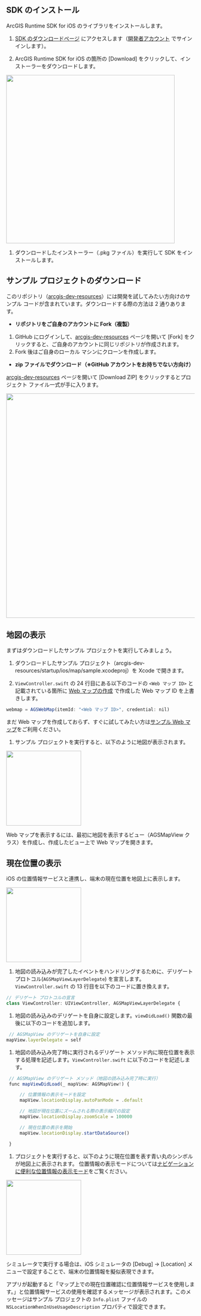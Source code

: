 ## SDK のインストール

ArcGIS Runtime SDK for iOS のライブラリをインストールします。

1. [SDK のダウンロードページ](https://developers.arcgis.com/downloads) にアクセスします（[開発者アカウント](../get-dev-account) でサインインします）。

1. ArcGIS Runtime SDK for iOS の箇所の [Download] をクリックして、インストーラーをダウンロードします。

 <img src="http://apps.esrij.com/arcgis-dev/guide/img/startup-ios/sdk-download.png" width="450px">

1. ダウンロードしたインストーラー（.pkg ファイル）を実行して SDK をインストールします。

## サンプル プロジェクトのダウンロード

このリポジトリ（[arcgis-dev-resources](https://github.com/EsriJapan/arcgis-dev-resources)）には開発を試してみたい方向けのサンプル コードが含まれています。ダウンロードする際の方法は 2 通りあります。

* __リポジトリをご自身のアカウントに Fork（複製）__

 1. GitHub にログインして、[arcgis-dev-resources](https://github.com/EsriJapan/arcgis-dev-resources) ページを開いて [Fork] をクリックすると、ご自身のアカウントに同じリポジトリが作成されます。
 1. Fork 後はご自身のローカル マシンにクローンを作成します。


* __zip ファイルでダウンロード（※GitHub アカウントをお持ちでない方向け）__

 [arcgis-dev-resources](https://github.com/EsriJapan/arcgis-dev-resources) ページを開いて [Download ZIP] をクリックするとプロジェクト ファイル一式が手に入ります。

 <img src="http://apps.esrij.com/arcgis-dev/guide/img/startup-ios/sample-download.png" width="600px">

## 地図の表示

まずはダウンロードしたサンプル プロジェクトを実行してみましょう。

1. ダウンロードしたサンプル プロジェクト（arcgis-dev-resources/startup/ios/map/sample.xcodeproj）を Xcode で開きます。

1. `ViewController.swift` の 24 行目にある以下のコードの `<Web マップ ID>` と記載されている箇所に [Web マップの作成](../create-webmap) で作成した Web マップ ID を上書きします。

 ```javascript
 webmap = AGSWebMap(itemId: "<Web マップ ID>", credential: nil)
 ```

 まだ Web マップを作成しておらず、すぐに試してみたい方は[サンプル Web マップ](https://www.arcgis.com/home/item.html?id=d3ee769333954213b2f7e894e8e1032c)をご利用ください。

1. サンプル プロジェクトを実行すると、以下のように地図が表示されます。

 <img src="http://apps.esrij.com/arcgis-dev/guide/img/startup-ios/map-app.png" width="200px">

 Web マップを表示するには、最初に地図を表示するビュー（AGSMapView クラス）を作成し、作成したビュー上で Web マップを開きます。

## 現在位置の表示

iOS の位置情報サービスと連携し、端末の現在位置を地図上に表示します。

 <img src="http://apps.esrij.com/arcgis-dev/guide/img/startup-ios/location-app.png" width="200px">

1. 地図の読み込みが完了したイベントをハンドリングするために、デリゲート プロトコル(`AGSMapViewLayerDelegate`)
を宣言します。`ViewController.swift` の 13 行目を以下のコードに置き換えます。

 ```javascript
 // デリゲート プロトコルの宣言
 class ViewController: UIViewController, AGSMapViewLayerDelegate {
 ```

1. 地図の読み込みのデリゲートを自身に設定します。`viewDidLoad()` 関数の最後に以下のコードを追加します。

 ```javascript
  // AGSMapView のデリゲートを自身に設定
 mapView.layerDelegate = self
 ```

1. 地図の読み込み完了時に実行されるデリゲート メソッド内に現在位置を表示する処理を記述します。`ViewController.swift` に以下のコードを記述します。

 ```javascript
  // AGSMapView のデリゲート メソッド（地図の読み込み完了時に実行）
  func mapViewDidLoad(_ mapView: AGSMapView!) {

      // 位置情報の表示モードを設定
      mapView.locationDisplay.autoPanMode = .default

      // 地図が現在位置にズームされる際の表示縮尺の設定
      mapView.locationDisplay.zoomScale = 100000

      // 現在位置の表示を開始
      mapView.locationDisplay.startDataSource()

  }
 ```

1. プロジェクトを実行すると、以下のように現在位置を表す青い丸のシンボルが地図上に表示されます。
位置情報の表示モードについては[ナビゲーションに便利な位置情報の表示モード](https://geonet.esri.com/docs/DOC-6533)をご覧ください。

 <img src="http://apps.esrij.com/arcgis-dev/guide/img/startup-ios/location-app.gif" width="200px">

 シミュレータで実行する場合は、iOS シミュレータの [Debug] → [Location] メニューで設定することで、端末の位置情報を擬似表現できます。

 アプリが起動すると「マップ上での現在位置確認に位置情報サービスを使用します。」と位置情報サービスの使用を確認するメッセージが表示されます。このメッセージはサンプル プロジェクトの `Info.plist` ファイルの `NSLocationWhenInUseUsageDescription` プロパティで設定できます。
